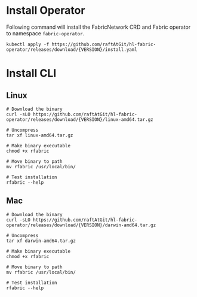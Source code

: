 # Install Operator

Following command will install the FabricNetwork CRD and Fabric operator to namespace `fabric-operator`.
```
kubectl apply -f https://github.com/raftAtGit/hl-fabric-operator/releases/download/{VERSION}/install.yaml
```

# Install CLI

## Linux

```
# Download the binary
curl -sLO https://github.com/raftAtGit/hl-fabric-operator/releases/download/{VERSION}/linux-amd64.tar.gz

# Uncompress
tar xf linux-amd64.tar.gz

# Make binary executable
chmod +x rfabric

# Move binary to path
mv rfabric /usr/local/bin/

# Test installation
rfabric --help
```

## Mac

```
# Download the binary
curl -sLO https://github.com/raftAtGit/hl-fabric-operator/releases/download/{VERSION}/darwin-amd64.tar.gz

# Uncompress
tar xf darwin-amd64.tar.gz

# Make binary executable
chmod +x rfabric

# Move binary to path
mv rfabric /usr/local/bin/

# Test installation
rfabric --help
```

